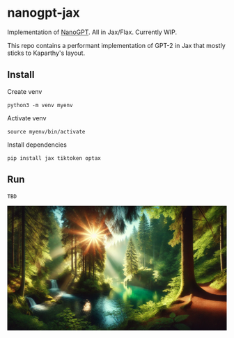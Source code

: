 # nanogpt-jax
Implementation of [NanoGPT](https://github.com/karpathy/nanoGPT). All in Jax/Flax. Currently WIP.

This repo contains a performant implementation of GPT-2 in Jax that mostly sticks to Kaparthy's layout.

## Install
Create venv
```
python3 -m venv myenv
```
Activate venv
```
source myenv/bin/activate
```
Install dependencies
```
pip install jax tiktoken optax
```

## Run
```
TBD
```

![an image of a landscape](assets/landscape.png)